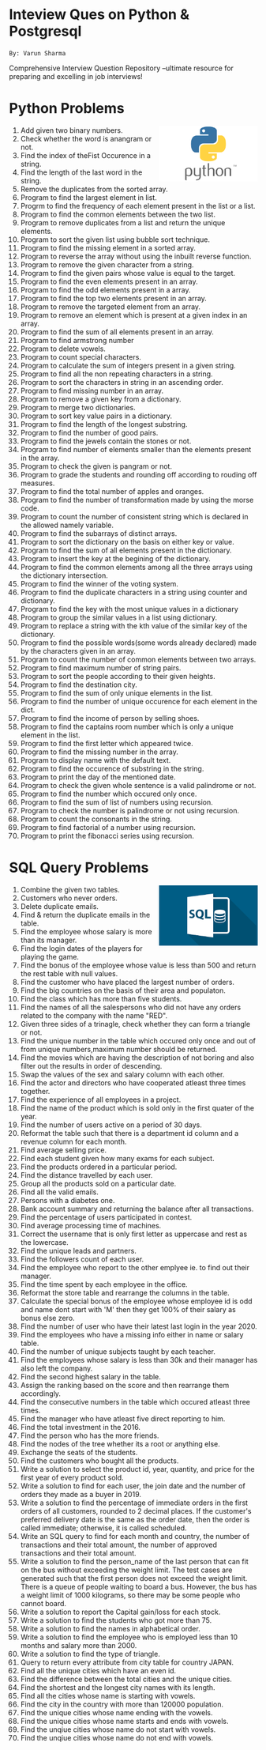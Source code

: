 # Inteview Ques on Python & Postgresql
```
By: Varun Sharma
```
Comprehensive Interview Question Repository –ultimate resource for preparing and excelling in job interviews!

# Python Problems
<img width="200px" src="./python.png" alt="Python"  align="right" />

1. Add given two binary numbers.
2. Check whether the word is anangram or not.
3. Find the index of theFist Occurence in a string.
4. Find the length of the last word in the string.
5. Remove the duplicates from the sorted array.
6. Program to find the largest element in list.
7. Progrm to find the frequency of each element present in the list or a list. 
8. Program to find the common elements between the two list.
9. Program to remove duplicates from a list and return the unique elements.
10. Program to sort the given list using bubble sort technique.
11. Program to find the missing element in a sorted array.
12. Program to reverse the array without using the inbuilt reverse function.
13. Program to remove the given character from a string.
14. Program to find the given pairs whose value is equal to the target.
15. Program to find the even elements present in an array.
16. Program to find the odd elements present in a array.
17. Program to find the top two elements present in an array.
18. Program to remove the targeted element from an array.
19. Program to remove an element which is present at a given index in an array.
22. Program to find the sum of all elements present in an array.
21. Program to find armstrong number
22. Program to delete vowels.
23. Program to count special characters.
24. Program to calculate the sum of integers present in a given string.
25. Program to find all the non repeating characters in a string.
26. Program to sort the characters in string in an ascending order.
27. Program to find missing number in an array.
28. Program to remove a given key from a dictionary.
29. Program to merge two dictionaries.
30. Program to sort key value pairs in a dictionary.
31. Program to find the length of the longest substring.
32. Program to find the number of good pairs.
33. Program to find the jewels contain the stones or not.
34. Program to find number of elements smaller than the elements present in the array.
35. Program to check the given is pangram or not. 
36. Program to grade the students and rounding off according to rouding off measures.
37. Program to find the total number of apples and oranges.
38. Program to find the number of transformation made by using the morse code.
39. Program to count the number of consistent string which is declared in the allowed namely variable.
40. Program to find the subarrays of distinct arrays.
41. Program to sort the dictionary on the basis on either key or value.
42. Program to find the sum of all elements present in the dictionary.
43. Program to insert the key at the begining of the dictionary.
44. Program to find the common elements among all the three arrays using the dictionary intersection.
45. Program to find the winner of the voting system.
46. Program to find the duplicate characters in a string using counter and dictionary.
47. Program to find the key with the most unique values in a dictionary
48. Program to group the similar values in a list using dictionary.
49. Program to replace a string with the kth value of the similar key of the dictionary.
50. Program to find the possible words(some words already declared) made by the characters given in an array.
51. Program to count the number of common elements between two arrays. 
52. Program to find maximum number of string pairs.
53. Program to sort the people according to their given heights.
54. Program to find the destination city.
55. Program to find the sum of only unique elements in the list.
56. Program to find the number of unique occurence for each element in the dict.
57. Program to find the income of person by selling shoes.
58. Program to find the captains room number which is only a unique element in the list.
59. Program to find the first letter which appeared twice.
60. Program to find the missing number in the array.
61. Program to display name with the default text.
62. Program to find the occurence of substring in the string.
63. Program to print the day of the mentioned date.
64. Program to check the given whole sentence is a valid palindrome or not.
65. Program to find the number which occured only once.
66. Program to find the sum of list of numbers using recursion.
67. Program to check the number is palindrome or not using recursion.
68. Program to count the consonants in the string.
69. Program to find factorial of a number using recursion.
70. Program to print the fibonacci series using recursion.

# SQL Query Problems
<img width="200px" src="./sql.png" alt="Python"  align="right" />

1. Combine the given two tables.
2. Customers who never orders.
3. Delete duplicate emails.
4. Find & return the duplicate emails in the table.
5. Find the employee whose salary is more than its manager.
6. Find the login dates of the players for playing the game.
7. Find the bonus of the employee whose value is less than 500 and return the rest table with null values. 
8. Find the customer who have placed the largest number of orders.
9. Find the big countries on the basis of their area and populaton.
10. Find the class which has more than five students. 
11. Find the names of all the salespersons who did not have any orders related to the company with the name "RED".
12. Given three sides of a trinagle, check whether they can form a triangle or not.
13. Find the unique number in the table which occured only once and out of from unique numbers,maximum number should be returned.
14. Find the movies which are having the description of not boring and also filter out the results in order of descending.
15. Swap the values of the sex and salary column with each other.
16. Find the actor and directors who have cooperated atleast three times together.
17. Find the experience of all employees in a project.
18. Find the name of the product which is sold only in the first quater of the year.
19. Find the number of users active on a period of 30 days.
20. Reformat the table such that there is a department id column and a revenue column for each month.
21. Find average selling price.
22. Find each student given how many exams for each subject.
23. Find the products ordered in a particular period.
24. Find the distance travelled by each user.
25. Group all the products sold on a particular date.
26. Find all the valid emails.
27. Persons with a diabetes one.
28. Bank account summary and returning the balance after all transactions.
29. Find the percentage of users participated in contest.
30. Find average processing time of machines.
31. Correct the username that is only first letter as uppercase and rest as the lowercase.
32. Find the unique leads and partners.
33. Find the followers count of each user.
34. Find the employee who report to the other emplyee ie. to find out their manager.
35. Find the time spent by each employee in the office.
36. Reformat the store table and rearrange the columns in the table.
37. Calculate the special bonus of the employee whose employee id is odd and name dont start with 'M' then they get 100% of their salary as bonus else zero.
38. Find the number of user who have their latest last login in the year 2020.
39. Find the employees who have a missing info either in name or salary table.
40. Find the number of unique subjects taught by each teacher.
41. Find the employees whose salary is less than 30k and their manager has also left the company.
42. Find the second highest salary in the table.
43. Assign the ranking based on the score and then rearrange them accordingly.
44. Find the consecutive numbers in the table which occured atleast three times.
45. Find the manager who have atleast five direct reporting to him.
46. Find the total investment in the 2016.
47. Find the person who has the more friends.
48. Find the nodes of the tree whether its a root or anything else.
49. Exchange the seats of the students.
50. Find the customers who bought all the products.
51. Write a solution to select the product id, year, quantity, and price for the first year of every product sold.
52. Write a solution to find for each user, the join date and the number of orders they made as a buyer in 2019.
53. Write a solution to find the percentage of immediate orders in the first orders of all customers, rounded to 2 decimal places. If the customer's preferred delivery date is the same as the order date, then the order is called immediate; otherwise, it is called scheduled.
54. Write an SQL query to find for each month and country, the number of transactions and their total amount, the number of approved transactions and their total amount.
55. Write a solution to find the person_name of the last person that can fit on the bus without exceeding the weight limit. The test cases are generated such that the first person does not exceed the weight limit. There is a queue of people waiting to board a bus. However, the bus has a weight limit of 1000 kilograms, so there may be some people who cannot board.
56. Write a solution to report the Capital gain/loss for each stock.
57. Write a solution to find the students who got more than 75.
58. Write a solution to find the names in alphabetical order.
59. Write a solution to find the employee who is employed less than 10 months and salary more than 2000.
60. Write a solution to find the type of triangle.
61. Query to return every attribute from city table for country JAPAN.
62. Find all the unique cities which have an even id.
63. Find the difference between the total cities and the unique cities.
64. Find the shortest and the longest city names with its length.
65. Find all the cities whose name is starting with vowels. 
66. Find the city in the country with more than 120000 population.
67. Find the unique cities whose name ending with the vowels.
68. Find the unique cities whose name starts and ends with vowels.
69. Find the unqiue cities whose name do not start with vowels.
70. Find the unqiue cities whose name do not end with vowels.